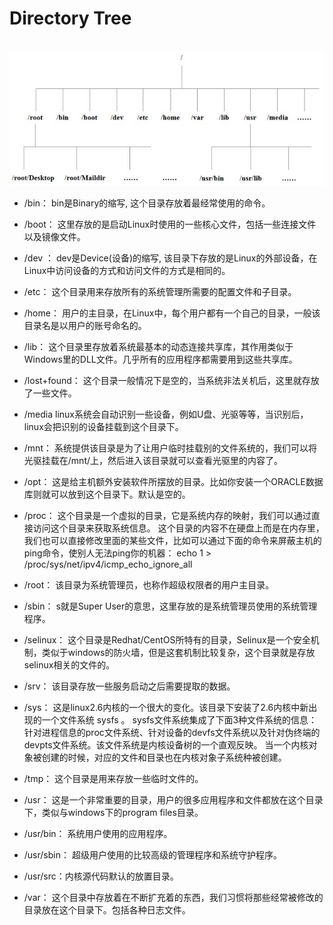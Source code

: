 # Directory Tree 



​         ![file://c:\users\shine\appdata\local\temp\tmpr9zyr0\1.png](Directory_Tree.assets/1.png)



- /bin：
   bin是Binary的缩写, 这个目录存放着最经常使用的命令。

- /boot：
  这里存放的是启动Linux时使用的一些核心文件，包括一些连接文件以及镜像文件。

- /dev ：
  dev是Device(设备)的缩写, 该目录下存放的是Linux的外部设备，在Linux中访问设备的方式和访问文件的方式是相同的。

- /etc：
  这个目录用来存放所有的系统管理所需要的配置文件和子目录。

- /home：
  用户的主目录，在Linux中，每个用户都有一个自己的目录，一般该目录名是以用户的账号命名的。

- /lib：
  这个目录里存放着系统最基本的动态连接共享库，其作用类似于Windows里的DLL文件。几乎所有的应用程序都需要用到这些共享库。

- /lost+found：
  这个目录一般情况下是空的，当系统非法关机后，这里就存放了一些文件。

- /media linux系统会自动识别一些设备，例如U盘、光驱等等，当识别后，linux会把识别的设备挂载到这个目录下。

- /mnt：
  系统提供该目录是为了让用户临时挂载别的文件系统的，我们可以将光驱挂载在/mnt/上，然后进入该目录就可以查看光驱里的内容了。

- /opt：
   这是给主机额外安装软件所摆放的目录。比如你安装一个ORACLE数据库则就可以放到这个目录下。默认是空的。

- /proc：
  这个目录是一个虚拟的目录，它是系统内存的映射，我们可以通过直接访问这个目录来获取系统信息。
  这个目录的内容不在硬盘上而是在内存里，我们也可以直接修改里面的某些文件，比如可以通过下面的命令来屏蔽主机的ping命令，使别人无法ping你的机器：
  echo 1 > /proc/sys/net/ipv4/icmp_echo_ignore_all

- /root：
  该目录为系统管理员，也称作超级权限者的用户主目录。

- /sbin：
   s就是Super User的意思，这里存放的是系统管理员使用的系统管理程序。

- /selinux：
   这个目录是Redhat/CentOS所特有的目录，Selinux是一个安全机制，类似于windows的防火墙，但是这套机制比较复杂，这个目录就是存放selinux相关的文件的。

- /srv：
   该目录存放一些服务启动之后需要提取的数据。

- /sys：
   这是linux2.6内核的一个很大的变化。该目录下安装了2.6内核中新出现的一个文件系统 sysfs 。
  sysfs文件系统集成了下面3种文件系统的信息：针对进程信息的proc文件系统、针对设备的devfs文件系统以及针对伪终端的devpts文件系统。该文件系统是内核设备树的一个直观反映。
  当一个内核对象被创建的时候，对应的文件和目录也在内核对象子系统种被创建。

- /tmp：
  这个目录是用来存放一些临时文件的。

- /usr：
   这是一个非常重要的目录，用户的很多应用程序和文件都放在这个目录下，类似与windows下的program files目录。

- /usr/bin：
  系统用户使用的应用程序。

- /usr/sbin：
  超级用户使用的比较高级的管理程序和系统守护程序。

- /usr/src：内核源代码默认的放置目录。

- /var：
  这个目录中存放着在不断扩充着的东西，我们习惯将那些经常被修改的目录放在这个目录下。包括各种日志文件。